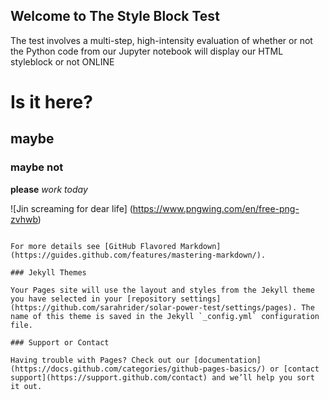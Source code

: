 ## Welcome to The Style Block Test

The test involves a multi-step, high-intensity evaluation of whether or not the Python code from our Jupyter notebook will display our HTML styleblock or not ONLINE

# Is it here?
## maybe
### maybe not

**please** _work today_

![Jin screaming for dear life] (https://www.pngwing.com/en/free-png-zvhwb)
```

For more details see [GitHub Flavored Markdown](https://guides.github.com/features/mastering-markdown/).

### Jekyll Themes

Your Pages site will use the layout and styles from the Jekyll theme you have selected in your [repository settings](https://github.com/sarahrider/solar-power-test/settings/pages). The name of this theme is saved in the Jekyll `_config.yml` configuration file.

### Support or Contact

Having trouble with Pages? Check out our [documentation](https://docs.github.com/categories/github-pages-basics/) or [contact support](https://support.github.com/contact) and we’ll help you sort it out.
